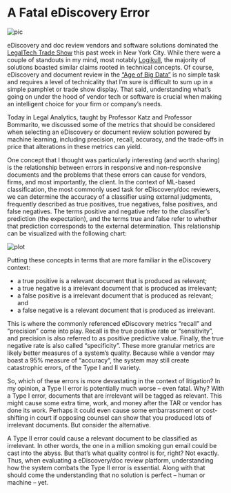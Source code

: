 A Fatal eDiscovery Error
=========================

![pic](http://patellis.files.wordpress.com/2014/02/high-risk-pic.jpg?w=563&h=316)

eDiscovery and doc review vendors and software solutions dominated the [LegalTech Trade Show](http://www.legaltechshow.com/r5/cob_page.asp?category_code=ltech) this past week in New York City. While there were a couple of standouts in my mind, most notably [Logikull](http://logikcull.com/), the majority of solutions boasted similar claims rooted in technical concepts. Of course, eDiscovery and document review in the [“Age of Big Data”](http://www.catalystsecure.com/pdfs/Catalyst_Article_IG_and_eDiscovery_in_the_Age_of_Big_Data.pdf) is no simple task and requires a level of technicality that I’m sure is difficult to sum up in a simple pamphlet or trade show display. That said, understanding what’s going on under the hood of vendor tech or software is crucial when making an intelligent choice for your firm or company’s needs.

Today in Legal Analytics, taught by Professor Katz and Professor Bommarito, we discussed some of the metrics that should be considered when selecting an eDiscovery or document review solution powered by machine learning, including precision, recall, accuracy, and the trade-offs in price that alterations in these metrics can yield.

One concept that I thought was particularly interesting (and worth sharing) is the relationship between errors in responsive and non-responsive documents and the problems that these errors can cause for vendors, firms, and most importantly, the client. In the context of ML-based classification, the most commonly used task for eDiscovery/doc reviewers, we can determine the accuracy of a classifier using external judgments, frequently described as true positives, true negatives, false positives, and false negatives.  The terms positive and negative refer to the classifier’s prediction (the expectation), and the terms true and false refer to whether that prediction corresponds to the external determination. This relationship can be visualized with the following chart:

![plot](http://patellis.files.wordpress.com/2014/02/3eglc.png?w=563&h=257)

Putting these concepts in terms that are more familiar in the eDiscovery context:

- a true positive is a relevant document that is produced as relevant;
- a true negative is a irrelevant document that is produced as irrelevant;
- a false positive is a irrelevant document that is produced as relevant; and
- a false negative is a relevant document that is produced as irrelevant.

This is where the commonly referenced eDiscovery metrics “recall” and “precision” come into play. Recall is the true positive rate or “sensitivity”, and precision is also referred to as positive predictive value. Finally, the true negative rate is also called “specificity”. These more granular metrics are likely better measures of a system’s quality. Because while a vendor may boast a 95% measure of “accuracy“, the system may still create catastrophic errors, of the Type I and II variety.

So, which of these errors is more devastating in the context of litigation? In my opinion, a Type II error is potentially much worse – even fatal. Why? With a Type I error, documents that are irrelevant will be tagged as relevant. This might cause some extra time, work, and money after the TAR or vendor has done its work. Perhaps it could even cause some embarrassment or cost-shifting in court if opposing counsel can show that you produced lots of irrelevant documents. But consider the alternative.

A Type II error could cause a relevant document to be classified as irrelevant. In other words, the one in a million smoking gun email could be cast into the abyss. But that’s what quality control is for, right? Not exactly. Thus, when evaluating a eDiscovery/doc review platform, understanding how the system combats the Type II error is essential. Along with that should come the understanding that no solution is perfect – human or machine – yet.


